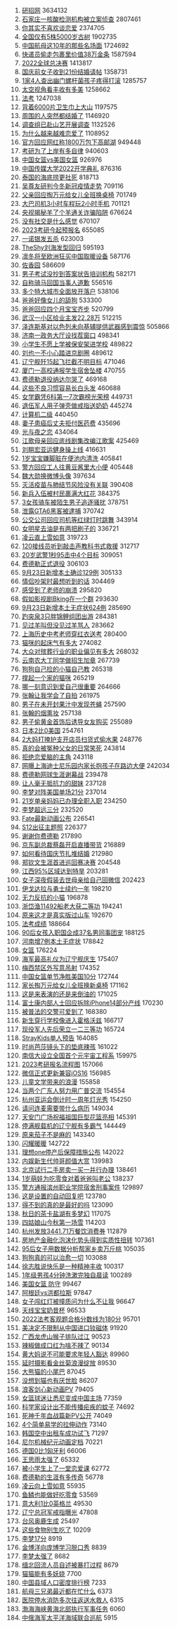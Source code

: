 1. [研招网](https://s.weibo.com//weibo?q=%23%E7%A0%94%E6%8B%9B%E7%BD%91%23&t=31&band_rank=1&Refer=top) 3634132
2. [石家庄一核酸检测机构被立案侦查](https://s.weibo.com//weibo?q=%23%E7%9F%B3%E5%AE%B6%E5%BA%84%E4%B8%80%E6%A0%B8%E9%85%B8%E6%A3%80%E6%B5%8B%E6%9C%BA%E6%9E%84%E8%A2%AB%E7%AB%8B%E6%A1%88%E4%BE%A6%E6%9F%A5%23&t=31&band_rank=1&Refer=top) 2807461
3. [你其实不喜欢谈恋爱](https://s.weibo.com//weibo?q=%23%E4%BD%A0%E5%85%B6%E5%AE%9E%E4%B8%8D%E5%96%9C%E6%AC%A2%E8%B0%88%E6%81%8B%E7%88%B1%23&t=31&band_rank=1&Refer=top) 2374705
4. [全国仅有5株5000岁古树](https://s.weibo.com//weibo?q=%23%E5%85%A8%E5%9B%BD%E4%BB%85%E6%9C%895%E6%A0%AA5000%E5%B2%81%E5%8F%A4%E6%A0%91%23&t=31&band_rank=1&Refer=top) 1902735
5. [中国航母这10年的那些名场面](https://s.weibo.com//weibo?q=%23%E4%B8%AD%E5%9B%BD%E8%88%AA%E6%AF%8D%E8%BF%9910%E5%B9%B4%E7%9A%84%E9%82%A3%E4%BA%9B%E5%90%8D%E5%9C%BA%E9%9D%A2%23&t=31&band_rank=3&Refer=top) 1724692
6. [快递员偷走包裹里价值38万金条](https://s.weibo.com//weibo?q=%23%E5%BF%AB%E9%80%92%E5%91%98%E5%81%B7%E8%B5%B0%E5%8C%85%E8%A3%B9%E9%87%8C%E4%BB%B7%E5%80%BC38%E4%B8%87%E9%87%91%E6%9D%A1%23&t=31&band_rank=4&Refer=top) 1587594
7. [2022全球总决赛](https://s.weibo.com//weibo?q=%232022%E5%85%A8%E7%90%83%E6%80%BB%E5%86%B3%E8%B5%9B%23&t=31&band_rank=1&Refer=top) 1413817
8. [国庆前女子收到21份结婚请帖](https://s.weibo.com//weibo?q=%23%E5%9B%BD%E5%BA%86%E5%89%8D%E5%A5%B3%E5%AD%90%E6%94%B6%E5%88%B021%E4%BB%BD%E7%BB%93%E5%A9%9A%E8%AF%B7%E5%B8%96%23&t=31&band_rank=4&Refer=top) 1358731
9. [1家4人查出幽门螺杆菌孩子疼得打滚](https://s.weibo.com//weibo?q=%231%E5%AE%B64%E4%BA%BA%E6%9F%A5%E5%87%BA%E5%B9%BD%E9%97%A8%E8%9E%BA%E6%9D%86%E8%8F%8C%E5%AD%A9%E5%AD%90%E7%96%BC%E5%BE%97%E6%89%93%E6%BB%9A%23&t=31&band_rank=1&Refer=top) 1285757
10. [太空视角看丰收有多美](https://s.weibo.com//weibo?q=%23%E5%A4%AA%E7%A9%BA%E8%A7%86%E8%A7%92%E7%9C%8B%E4%B8%B0%E6%94%B6%E6%9C%89%E5%A4%9A%E7%BE%8E%23&t=31&band_rank=3&Refer=top) 1258662
11. [法考](https://s.weibo.com//weibo?q=%E6%B3%95%E8%80%83&t=31&band_rank=2&Refer=top) 1247038
12. [背着6000片卫生巾上大山](https://s.weibo.com//weibo?q=%23%E8%83%8C%E7%9D%806000%E7%89%87%E5%8D%AB%E7%94%9F%E5%B7%BE%E4%B8%8A%E5%A4%A7%E5%B1%B1%23&t=31&band_rank=4&Refer=top) 1197575
13. [周围的人突然都结婚了](https://s.weibo.com//weibo?q=%23%E5%91%A8%E5%9B%B4%E7%9A%84%E4%BA%BA%E7%AA%81%E7%84%B6%E9%83%BD%E7%BB%93%E5%A9%9A%E4%BA%86%23&t=31&band_rank=5&Refer=top) 1146920
14. [调查组已赴山艺开展调查](https://s.weibo.com//weibo?q=%23%E8%B0%83%E6%9F%A5%E7%BB%84%E5%B7%B2%E8%B5%B4%E5%B1%B1%E8%89%BA%E5%BC%80%E5%B1%95%E8%B0%83%E6%9F%A5%23&t=31&band_rank=6&Refer=top) 1132526
15. [为什么越来越难恋爱了](https://s.weibo.com//weibo?q=%23%E4%B8%BA%E4%BB%80%E4%B9%88%E8%B6%8A%E6%9D%A5%E8%B6%8A%E9%9A%BE%E6%81%8B%E7%88%B1%E4%BA%86%23&t=31&band_rank=4&Refer=top) 1108952
16. [官方回应网红称1800万包下高邮湖](https://s.weibo.com//weibo?q=%23%E5%AE%98%E6%96%B9%E5%9B%9E%E5%BA%94%E7%BD%91%E7%BA%A2%E7%A7%B01800%E4%B8%87%E5%8C%85%E4%B8%8B%E9%AB%98%E9%82%AE%E6%B9%96%23&t=31&band_rank=2&Refer=top) 949448
17. [考研为了上岸有多自律](https://s.weibo.com//weibo?q=%23%E8%80%83%E7%A0%94%E4%B8%BA%E4%BA%86%E4%B8%8A%E5%B2%B8%E6%9C%89%E5%A4%9A%E8%87%AA%E5%BE%8B%23&t=31&band_rank=2&Refer=top) 940603
18. [中国女篮vs美国女篮](https://s.weibo.com//weibo?q=%23%E4%B8%AD%E5%9B%BD%E5%A5%B3%E7%AF%AEvs%E7%BE%8E%E5%9B%BD%E5%A5%B3%E7%AF%AE%23&t=31&band_rank=2&Refer=top) 926976
19. [中国传媒大学2022开学典礼](https://s.weibo.com//weibo?q=%23%E4%B8%AD%E5%9B%BD%E4%BC%A0%E5%AA%92%E5%A4%A7%E5%AD%A62022%E5%BC%80%E5%AD%A6%E5%85%B8%E7%A4%BC%23&t=31&band_rank=4&Refer=top) 876316
20. [泰国的海底捞更社死](https://s.weibo.com//weibo?q=%23%E6%B3%B0%E5%9B%BD%E7%9A%84%E6%B5%B7%E5%BA%95%E6%8D%9E%E6%9B%B4%E7%A4%BE%E6%AD%BB%23&t=31&band_rank=6&Refer=top) 818713
21. [吴尊友研判今冬新冠疫情走势](https://s.weibo.com//weibo?q=%23%E5%90%B4%E5%B0%8A%E5%8F%8B%E7%A0%94%E5%88%A4%E4%BB%8A%E5%86%AC%E6%96%B0%E5%86%A0%E7%96%AB%E6%83%85%E8%B5%B0%E5%8A%BF%23&t=31&band_rank=5&Refer=top) 709116
22. [父亲回应掏万元给女儿全班换桌椅](https://s.weibo.com//weibo?q=%23%E7%88%B6%E4%BA%B2%E5%9B%9E%E5%BA%94%E6%8E%8F%E4%B8%87%E5%85%83%E7%BB%99%E5%A5%B3%E5%84%BF%E5%85%A8%E7%8F%AD%E6%8D%A2%E6%A1%8C%E6%A4%85%23&t=31&band_rank=6&Refer=top) 701749
23. [大巴司机3小时车程玩2小时手机](https://s.weibo.com//weibo?q=%23%E5%A4%A7%E5%B7%B4%E5%8F%B8%E6%9C%BA3%E5%B0%8F%E6%97%B6%E8%BD%A6%E7%A8%8B%E7%8E%A92%E5%B0%8F%E6%97%B6%E6%89%8B%E6%9C%BA%23&t=31&band_rank=5&Refer=top) 701121
24. [央视揭秘羊了个羊通关诈骗陷阱](https://s.weibo.com//weibo?q=%23%E5%A4%AE%E8%A7%86%E6%8F%AD%E7%A7%98%E7%BE%8A%E4%BA%86%E4%B8%AA%E7%BE%8A%E9%80%9A%E5%85%B3%E8%AF%88%E9%AA%97%E9%99%B7%E9%98%B1%23&t=31&band_rank=6&Refer=top) 676624
25. [没有社交是什么感觉](https://s.weibo.com//weibo?q=%23%E6%B2%A1%E6%9C%89%E7%A4%BE%E4%BA%A4%E6%98%AF%E4%BB%80%E4%B9%88%E6%84%9F%E8%A7%89%23&t=31&band_rank=7&Refer=top) 670107
26. [2023考研今起预报名](https://s.weibo.com//weibo?q=%232023%E8%80%83%E7%A0%94%E4%BB%8A%E8%B5%B7%E9%A2%84%E6%8A%A5%E5%90%8D%23&t=31&band_rank=7&Refer=top) 655085
27. [一诺银发五杀](https://s.weibo.com//weibo?q=%23%E4%B8%80%E8%AF%BA%E9%93%B6%E5%8F%91%E4%BA%94%E6%9D%80%23&t=31&band_rank=6&Refer=top) 623003
28. [TheShy刘海发型回归](https://s.weibo.com//weibo?q=%23TheShy%E5%88%98%E6%B5%B7%E5%8F%91%E5%9E%8B%E5%9B%9E%E5%BD%92%23&t=31&band_rank=7&Refer=top) 595193
29. [凛冬将至欧洲狂买中国取暖设备](https://s.weibo.com//weibo?q=%23%E5%87%9B%E5%86%AC%E5%B0%86%E8%87%B3%E6%AC%A7%E6%B4%B2%E7%8B%82%E4%B9%B0%E4%B8%AD%E5%9B%BD%E5%8F%96%E6%9A%96%E8%AE%BE%E5%A4%87%23&t=31&band_rank=5&Refer=top) 587176
30. [佐香园](https://s.weibo.com//weibo?q=%23%E4%BD%90%E9%A6%99%E5%9B%AD%23&t=31&band_rank=6&Refer=top) 586609
31. [男子考试没抄到答案状告培训机构](https://s.weibo.com//weibo?q=%23%E7%94%B7%E5%AD%90%E8%80%83%E8%AF%95%E6%B2%A1%E6%8A%84%E5%88%B0%E7%AD%94%E6%A1%88%E7%8A%B6%E5%91%8A%E5%9F%B9%E8%AE%AD%E6%9C%BA%E6%9E%84%23&t=31&band_rank=7&Refer=top) 582171
32. [自称骑马回国当事人道歉](https://s.weibo.com//weibo?q=%23%E8%87%AA%E7%A7%B0%E9%AA%91%E9%A9%AC%E5%9B%9E%E5%9B%BD%E5%BD%93%E4%BA%8B%E4%BA%BA%E9%81%93%E6%AD%89%23&t=31&band_rank=5&Refer=top) 556516
33. [多个特大城市全面放开落户](https://s.weibo.com//weibo?q=%23%E5%A4%9A%E4%B8%AA%E7%89%B9%E5%A4%A7%E5%9F%8E%E5%B8%82%E5%85%A8%E9%9D%A2%E6%94%BE%E5%BC%80%E8%90%BD%E6%88%B7%23&t=31&band_rank=7&Refer=top) 538106
34. [爸爸好像女儿的舔狗](https://s.weibo.com//weibo?q=%23%E7%88%B8%E7%88%B8%E5%A5%BD%E5%83%8F%E5%A5%B3%E5%84%BF%E7%9A%84%E8%88%94%E7%8B%97%23&t=31&band_rank=7&Refer=top) 533300
35. [爸爸回应四个月宝宝齐步](https://s.weibo.com//weibo?q=%23%E7%88%B8%E7%88%B8%E5%9B%9E%E5%BA%94%E5%9B%9B%E4%B8%AA%E6%9C%88%E5%AE%9D%E5%AE%9D%E9%BD%90%E6%AD%A5%23&t=31&band_rank=9&Refer=top) 520799
36. [武汉一小区给业主发22.28万](https://s.weibo.com//weibo?q=%23%E6%AD%A6%E6%B1%89%E4%B8%80%E5%B0%8F%E5%8C%BA%E7%BB%99%E4%B8%9A%E4%B8%BB%E5%8F%9122.28%E4%B8%87%23&t=31&band_rank=6&Refer=top) 512215
37. [泽连斯基对以色列未向基辅提供武器感到震惊](https://s.weibo.com//weibo?q=%23%E6%B3%BD%E8%BF%9E%E6%96%AF%E5%9F%BA%E5%AF%B9%E4%BB%A5%E8%89%B2%E5%88%97%E6%9C%AA%E5%90%91%E5%9F%BA%E8%BE%85%E6%8F%90%E4%BE%9B%E6%AD%A6%E5%99%A8%E6%84%9F%E5%88%B0%E9%9C%87%E6%83%8A%23&t=31&band_rank=8&Refer=top) 505866
38. [济南一政务大厅设找茬窗口](https://s.weibo.com//weibo?q=%23%E6%B5%8E%E5%8D%97%E4%B8%80%E6%94%BF%E5%8A%A1%E5%A4%A7%E5%8E%85%E8%AE%BE%E6%89%BE%E8%8C%AC%E7%AA%97%E5%8F%A3%23&t=31&band_rank=7&Refer=top) 498341
39. [小学生不愿上学被保安架进学校](https://s.weibo.com//weibo?q=%23%E5%B0%8F%E5%AD%A6%E7%94%9F%E4%B8%8D%E6%84%BF%E4%B8%8A%E5%AD%A6%E8%A2%AB%E4%BF%9D%E5%AE%89%E6%9E%B6%E8%BF%9B%E5%AD%A6%E6%A0%A1%23&t=31&band_rank=7&Refer=top) 489822
40. [刘也一不小心踏进京剧圈](https://s.weibo.com//weibo?q=%23%E5%88%98%E4%B9%9F%E4%B8%80%E4%B8%8D%E5%B0%8F%E5%BF%83%E8%B8%8F%E8%BF%9B%E4%BA%AC%E5%89%A7%E5%9C%88%23&t=31&band_rank=6&Refer=top) 489612
41. [辽宁舰歼15起飞拦截不明目标](https://s.weibo.com//weibo?q=%23%E8%BE%BD%E5%AE%81%E8%88%B0%E6%AD%BC15%E8%B5%B7%E9%A3%9E%E6%8B%A6%E6%88%AA%E4%B8%8D%E6%98%8E%E7%9B%AE%E6%A0%87%23&t=31&band_rank=7&Refer=top) 471046
42. [厦门一高校通报学生宿舍坠楼](https://s.weibo.com//weibo?q=%23%E5%8E%A6%E9%97%A8%E4%B8%80%E9%AB%98%E6%A0%A1%E9%80%9A%E6%8A%A5%E5%AD%A6%E7%94%9F%E5%AE%BF%E8%88%8D%E5%9D%A0%E6%A5%BC%23&t=31&band_rank=11&Refer=top) 470755
43. [费德勒退役纳达尔哭了](https://s.weibo.com//weibo?q=%23%E8%B4%B9%E5%BE%B7%E5%8B%92%E9%80%80%E5%BD%B9%E7%BA%B3%E8%BE%BE%E5%B0%94%E5%93%AD%E4%BA%86%23&t=31&band_rank=8&Refer=top) 469168
44. [这些不良习惯容易长白头发](https://s.weibo.com//weibo?q=%23%E8%BF%99%E4%BA%9B%E4%B8%8D%E8%89%AF%E4%B9%A0%E6%83%AF%E5%AE%B9%E6%98%93%E9%95%BF%E7%99%BD%E5%A4%B4%E5%8F%91%23&t=31&band_rank=10&Refer=top) 460688
45. [女学霸凭6科第一7次霸榜光荣榜](https://s.weibo.com//weibo?q=%23%E5%A5%B3%E5%AD%A6%E9%9C%B8%E5%87%AD6%E7%A7%91%E7%AC%AC%E4%B8%807%E6%AC%A1%E9%9C%B8%E6%A6%9C%E5%85%89%E8%8D%A3%E6%A6%9C%23&t=31&band_rank=7&Refer=top) 449731
46. [退伍军人用子弹壳做戒指送奶奶](https://s.weibo.com//weibo?q=%23%E9%80%80%E4%BC%8D%E5%86%9B%E4%BA%BA%E7%94%A8%E5%AD%90%E5%BC%B9%E5%A3%B3%E5%81%9A%E6%88%92%E6%8C%87%E9%80%81%E5%A5%B6%E5%A5%B6%23&t=31&band_rank=9&Refer=top) 445274
47. [计算机二级](https://s.weibo.com//weibo?q=%E8%AE%A1%E7%AE%97%E6%9C%BA%E4%BA%8C%E7%BA%A7&t=31&band_rank=10&Refer=top) 440450
48. [妻子患癌后丈夫拒付医药费](https://s.weibo.com//weibo?q=%23%E5%A6%BB%E5%AD%90%E6%82%A3%E7%99%8C%E5%90%8E%E4%B8%88%E5%A4%AB%E6%8B%92%E4%BB%98%E5%8C%BB%E8%8D%AF%E8%B4%B9%23&t=31&band_rank=11&Refer=top) 435696
49. [光与夜之恋](https://s.weibo.com//weibo?q=%E5%85%89%E4%B8%8E%E5%A4%9C%E4%B9%8B%E6%81%8B&t=31&band_rank=9&Refer=top) 434064
50. [江歌母亲回应底线剧集改编江歌案](https://s.weibo.com//weibo?q=%23%E6%B1%9F%E6%AD%8C%E6%AF%8D%E4%BA%B2%E5%9B%9E%E5%BA%94%E5%BA%95%E7%BA%BF%E5%89%A7%E9%9B%86%E6%94%B9%E7%BC%96%E6%B1%9F%E6%AD%8C%E6%A1%88%23&t=31&band_rank=12&Refer=top) 425469
51. [刘畊宏亚运健身操上线](https://s.weibo.com//weibo?q=%23%E5%88%98%E7%95%8A%E5%AE%8F%E4%BA%9A%E8%BF%90%E5%81%A5%E8%BA%AB%E6%93%8D%E4%B8%8A%E7%BA%BF%23&t=31&band_rank=8&Refer=top) 416631
52. [1岁宝宝嫌脚脏在便池内清洗](https://s.weibo.com//weibo?q=%231%E5%B2%81%E5%AE%9D%E5%AE%9D%E5%AB%8C%E8%84%9A%E8%84%8F%E5%9C%A8%E4%BE%BF%E6%B1%A0%E5%86%85%E6%B8%85%E6%B4%97%23&t=31&band_rank=12&Refer=top) 405841
53. [警方回应工人往黄豆酱里大小便](https://s.weibo.com//weibo?q=%23%E8%AD%A6%E6%96%B9%E5%9B%9E%E5%BA%94%E5%B7%A5%E4%BA%BA%E5%BE%80%E9%BB%84%E8%B1%86%E9%85%B1%E9%87%8C%E5%A4%A7%E5%B0%8F%E4%BE%BF%23&t=31&band_rank=12&Refer=top) 405448
54. [魏大勋换微博头像](https://s.weibo.com//weibo?q=%23%E9%AD%8F%E5%A4%A7%E5%8B%8B%E6%8D%A2%E5%BE%AE%E5%8D%9A%E5%A4%B4%E5%83%8F%23&t=31&band_rank=14&Refer=top) 397634
55. [灭活疫苗与肺结节风险没有关联](https://s.weibo.com//weibo?q=%23%E7%81%AD%E6%B4%BB%E7%96%AB%E8%8B%97%E4%B8%8E%E8%82%BA%E7%BB%93%E8%8A%82%E9%A3%8E%E9%99%A9%E6%B2%A1%E6%9C%89%E5%85%B3%E8%81%94%23&t=31&band_rank=11&Refer=top) 390408
56. [新兵入伍被村民裹满大红花](https://s.weibo.com//weibo?q=%23%E6%96%B0%E5%85%B5%E5%85%A5%E4%BC%8D%E8%A2%AB%E6%9D%91%E6%B0%91%E8%A3%B9%E6%BB%A1%E5%A4%A7%E7%BA%A2%E8%8A%B1%23&t=31&band_rank=9&Refer=top) 384375
57. [3女孩骑车被陌生男子追逐骚扰](https://s.weibo.com//weibo?q=%233%E5%A5%B3%E5%AD%A9%E9%AA%91%E8%BD%A6%E8%A2%AB%E9%99%8C%E7%94%9F%E7%94%B7%E5%AD%90%E8%BF%BD%E9%80%90%E9%AA%9A%E6%89%B0%23&t=31&band_rank=14&Refer=top) 378751
58. [泄露GTA6黑客被逮捕](https://s.weibo.com//weibo?q=%23%E6%B3%84%E9%9C%B2GTA6%E9%BB%91%E5%AE%A2%E8%A2%AB%E9%80%AE%E6%8D%95%23&t=31&band_rank=9&Refer=top) 370742
59. [公交公司回应司机等红绿灯时跳舞](https://s.weibo.com//weibo?q=%23%E5%85%AC%E4%BA%A4%E5%85%AC%E5%8F%B8%E5%9B%9E%E5%BA%94%E5%8F%B8%E6%9C%BA%E7%AD%89%E7%BA%A2%E7%BB%BF%E7%81%AF%E6%97%B6%E8%B7%B3%E8%88%9E%23&t=31&band_rank=10&Refer=top) 343914
60. [女明星去油是有两把刷子的](https://s.weibo.com//weibo?q=%23%E5%A5%B3%E6%98%8E%E6%98%9F%E5%8E%BB%E6%B2%B9%E6%98%AF%E6%9C%89%E4%B8%A4%E6%8A%8A%E5%88%B7%E5%AD%90%E7%9A%84%23&t=31&band_rank=12&Refer=top) 336721
61. [凌云直上雪如意](https://s.weibo.com//weibo?q=%23%E5%87%8C%E4%BA%91%E7%9B%B4%E4%B8%8A%E9%9B%AA%E5%A6%82%E6%84%8F%23&t=31&band_rank=15&Refer=top) 319723
62. [120接线员听到敲击声教科书式救援](https://s.weibo.com//weibo?q=%23120%E6%8E%A5%E7%BA%BF%E5%91%98%E5%90%AC%E5%88%B0%E6%95%B2%E5%87%BB%E5%A3%B0%E6%95%99%E7%A7%91%E4%B9%A6%E5%BC%8F%E6%95%91%E6%8F%B4%23&t=31&band_rank=17&Refer=top) 312717
63. [20岁武警1秒95击中4个目标](https://s.weibo.com//weibo?q=%2320%E5%B2%81%E6%AD%A6%E8%AD%A61%E7%A7%9295%E5%87%BB%E4%B8%AD4%E4%B8%AA%E7%9B%AE%E6%A0%87%23&t=31&band_rank=9&Refer=top) 309051
64. [费德勒正式退役](https://s.weibo.com//weibo?q=%23%E8%B4%B9%E5%BE%B7%E5%8B%92%E6%AD%A3%E5%BC%8F%E9%80%80%E5%BD%B9%23&t=31&band_rank=14&Refer=top) 306103
65. [9月23日新增本土确诊129例](https://s.weibo.com//weibo?q=%239%E6%9C%8823%E6%97%A5%E6%96%B0%E5%A2%9E%E6%9C%AC%E5%9C%9F%E7%A1%AE%E8%AF%8A129%E4%BE%8B%23&t=31&band_rank=16&Refer=top) 305133
66. [情侣吵架时最想听到的话](https://s.weibo.com//weibo?q=%23%E6%83%85%E4%BE%A3%E5%90%B5%E6%9E%B6%E6%97%B6%E6%9C%80%E6%83%B3%E5%90%AC%E5%88%B0%E7%9A%84%E8%AF%9D%23&t=31&band_rank=15&Refer=top) 304469
67. [感受到了老师的崩溃](https://s.weibo.com//weibo?q=%23%E6%84%9F%E5%8F%97%E5%88%B0%E4%BA%86%E8%80%81%E5%B8%88%E7%9A%84%E5%B4%A9%E6%BA%83%23&t=31&band_rank=11&Refer=top) 295820
68. [假如影视剧Bking在一个群](https://s.weibo.com//weibo?q=%23%E5%81%87%E5%A6%82%E5%BD%B1%E8%A7%86%E5%89%A7Bking%E5%9C%A8%E4%B8%80%E4%B8%AA%E7%BE%A4%23&t=31&band_rank=14&Refer=top) 293630
69. [9月23日新增本土无症状624例](https://s.weibo.com//weibo?q=%239%E6%9C%8823%E6%97%A5%E6%96%B0%E5%A2%9E%E6%9C%AC%E5%9C%9F%E6%97%A0%E7%97%87%E7%8A%B6624%E4%BE%8B%23&t=31&band_rank=19&Refer=top) 285690
70. [趵突泉3只胖锦鲤组团出游](https://s.weibo.com//weibo?q=%23%E8%B6%B5%E7%AA%81%E6%B3%893%E5%8F%AA%E8%83%96%E9%94%A6%E9%B2%A4%E7%BB%84%E5%9B%A2%E5%87%BA%E6%B8%B8%23&t=31&band_rank=17&Refer=top) 284381
71. [见过羊叫但没见过羊骂人](https://s.weibo.com//weibo?q=%23%E8%A7%81%E8%BF%87%E7%BE%8A%E5%8F%AB%E4%BD%86%E6%B2%A1%E8%A7%81%E8%BF%87%E7%BE%8A%E9%AA%82%E4%BA%BA%23&t=31&band_rank=13&Refer=top) 283662
72. [上海历史中考老师穿红衣送考](https://s.weibo.com//weibo?q=%23%E4%B8%8A%E6%B5%B7%E5%8E%86%E5%8F%B2%E4%B8%AD%E8%80%83%E8%80%81%E5%B8%88%E7%A9%BF%E7%BA%A2%E8%A1%A3%E9%80%81%E8%80%83%23&t=31&band_rank=13&Refer=top) 280400
73. [猫咪的起床气有多大](https://s.weibo.com//weibo?q=%23%E7%8C%AB%E5%92%AA%E7%9A%84%E8%B5%B7%E5%BA%8A%E6%B0%94%E6%9C%89%E5%A4%9A%E5%A4%A7%23&t=31&band_rank=19&Refer=top) 274082
74. [大众对殡葬行业的职业偏见有多大](https://s.weibo.com//weibo?q=%23%E5%A4%A7%E4%BC%97%E5%AF%B9%E6%AE%A1%E8%91%AC%E8%A1%8C%E4%B8%9A%E7%9A%84%E8%81%8C%E4%B8%9A%E5%81%8F%E8%A7%81%E6%9C%89%E5%A4%9A%E5%A4%A7%23&t=31&band_rank=19&Refer=top) 268032
75. [云南农大丁同学做招生加章](https://s.weibo.com//weibo?q=%23%E4%BA%91%E5%8D%97%E5%86%9C%E5%A4%A7%E4%B8%81%E5%90%8C%E5%AD%A6%E5%81%9A%E6%8B%9B%E7%94%9F%E5%8A%A0%E7%AB%A0%23&t=31&band_rank=15&Refer=top) 267739
76. [狗狗自己捡的小猫自己教](https://s.weibo.com//weibo?q=%23%E7%8B%97%E7%8B%97%E8%87%AA%E5%B7%B1%E6%8D%A1%E7%9A%84%E5%B0%8F%E7%8C%AB%E8%87%AA%E5%B7%B1%E6%95%99%23&t=31&band_rank=15&Refer=top) 265318
77. [撑起一个家的猫咪](https://s.weibo.com//weibo?q=%23%E6%92%91%E8%B5%B7%E4%B8%80%E4%B8%AA%E5%AE%B6%E7%9A%84%E7%8C%AB%E5%92%AA%23&t=31&band_rank=19&Refer=top) 265219
78. [哪一刻意识到爱自己很重要](https://s.weibo.com//weibo?q=%23%E5%93%AA%E4%B8%80%E5%88%BB%E6%84%8F%E8%AF%86%E5%88%B0%E7%88%B1%E8%87%AA%E5%B7%B1%E5%BE%88%E9%87%8D%E8%A6%81%23&t=31&band_rank=16&Refer=top) 264666
79. [张翰让我学会了自拍](https://s.weibo.com//weibo?q=%23%E5%BC%A0%E7%BF%B0%E8%AE%A9%E6%88%91%E5%AD%A6%E4%BC%9A%E4%BA%86%E8%87%AA%E6%8B%8D%23&t=31&band_rank=21&Refer=top) 261975
80. [男子在未开封果汁中发现苍蝇](https://s.weibo.com//weibo?q=%23%E7%94%B7%E5%AD%90%E5%9C%A8%E6%9C%AA%E5%BC%80%E5%B0%81%E6%9E%9C%E6%B1%81%E4%B8%AD%E5%8F%91%E7%8E%B0%E8%8B%8D%E8%9D%87%23&t=31&band_rank=19&Refer=top) 257590
81. [张翰的烟熏妆](https://s.weibo.com//weibo?q=%23%E5%BC%A0%E7%BF%B0%E7%9A%84%E7%83%9F%E7%86%8F%E5%A6%86%23&t=31&band_rank=21&Refer=top) 257138
82. [男子偷黄金首饰后诱导女友购买](https://s.weibo.com//weibo?q=%23%E7%94%B7%E5%AD%90%E5%81%B7%E9%BB%84%E9%87%91%E9%A6%96%E9%A5%B0%E5%90%8E%E8%AF%B1%E5%AF%BC%E5%A5%B3%E5%8F%8B%E8%B4%AD%E4%B9%B0%23&t=31&band_rank=17&Refer=top) 255089
83. [日本2比0美国](https://s.weibo.com//weibo?q=%23%E6%97%A5%E6%9C%AC2%E6%AF%940%E7%BE%8E%E5%9B%BD%23&t=31&band_rank=18&Refer=top) 254761
84. [2大妈打掩护支开店员扫货式偷水果](https://s.weibo.com//weibo?q=%232%E5%A4%A7%E5%A6%88%E6%89%93%E6%8E%A9%E6%8A%A4%E6%94%AF%E5%BC%80%E5%BA%97%E5%91%98%E6%89%AB%E8%B4%A7%E5%BC%8F%E5%81%B7%E6%B0%B4%E6%9E%9C%23&t=31&band_rank=19&Refer=top) 248776
85. [真的会被冤种父女的日常笑死](https://s.weibo.com//weibo?q=%23%E7%9C%9F%E7%9A%84%E4%BC%9A%E8%A2%AB%E5%86%A4%E7%A7%8D%E7%88%B6%E5%A5%B3%E7%9A%84%E6%97%A5%E5%B8%B8%E7%AC%91%E6%AD%BB%23&t=31&band_rank=17&Refer=top) 243814
86. [拒绝恋爱脑的主角](https://s.weibo.com//weibo?q=%23%E6%8B%92%E7%BB%9D%E6%81%8B%E7%88%B1%E8%84%91%E7%9A%84%E4%B8%BB%E8%A7%92%23&t=31&band_rank=18&Refer=top) 243118
87. [网曝上海迪士尼乐园内家长抱孩子在路边大便](https://s.weibo.com//weibo?q=%23%E7%BD%91%E6%9B%9D%E4%B8%8A%E6%B5%B7%E8%BF%AA%E5%A3%AB%E5%B0%BC%E4%B9%90%E5%9B%AD%E5%86%85%E5%AE%B6%E9%95%BF%E6%8A%B1%E5%AD%A9%E5%AD%90%E5%9C%A8%E8%B7%AF%E8%BE%B9%E5%A4%A7%E4%BE%BF%23&t=31&band_rank=22&Refer=top) 242034
88. [费德勒网球生涯谢幕战](https://s.weibo.com//weibo?q=%23%E8%B4%B9%E5%BE%B7%E5%8B%92%E7%BD%91%E7%90%83%E7%94%9F%E6%B6%AF%E8%B0%A2%E5%B9%95%E6%88%98%23&t=31&band_rank=16&Refer=top) 239478
89. [让人毫无抵抗力的甜妹](https://s.weibo.com//weibo?q=%23%E8%AE%A9%E4%BA%BA%E6%AF%AB%E6%97%A0%E6%8A%B5%E6%8A%97%E5%8A%9B%E7%9A%84%E7%94%9C%E5%A6%B9%23&t=31&band_rank=16&Refer=top) 237128
90. [李梦对阵美国单场21分](https://s.weibo.com//weibo?q=%23%E6%9D%8E%E6%A2%A6%E5%AF%B9%E9%98%B5%E7%BE%8E%E5%9B%BD%E5%8D%95%E5%9C%BA21%E5%88%86%23&t=31&band_rank=18&Refer=top) 237014
91. [21岁单亲妈妈已办理全职入职](https://s.weibo.com//weibo?q=%2321%E5%B2%81%E5%8D%95%E4%BA%B2%E5%A6%88%E5%A6%88%E5%B7%B2%E5%8A%9E%E7%90%86%E5%85%A8%E8%81%8C%E5%85%A5%E8%81%8C%23&t=31&band_rank=23&Refer=top) 234250
92. [李梦超远三分](https://s.weibo.com//weibo?q=%23%E6%9D%8E%E6%A2%A6%E8%B6%85%E8%BF%9C%E4%B8%89%E5%88%86%23&t=31&band_rank=19&Refer=top) 232520
93. [Fate最新动画公布](https://s.weibo.com//weibo?q=%23Fate%E6%9C%80%E6%96%B0%E5%8A%A8%E7%94%BB%E5%85%AC%E5%B8%83%23&t=31&band_rank=20&Refer=top) 226541
94. [S12出征主题照](https://s.weibo.com//weibo?q=%23S12%E5%87%BA%E5%BE%81%E4%B8%BB%E9%A2%98%E7%85%A7%23&t=31&band_rank=18&Refer=top) 226377
95. [谢谢你费德勒](https://s.weibo.com//weibo?q=%23%E8%B0%A2%E8%B0%A2%E4%BD%A0%E8%B4%B9%E5%BE%B7%E5%8B%92%23&t=31&band_rank=18&Refer=top) 217890
96. [京东副总裁蔡磊开启直播带货](https://s.weibo.com//weibo?q=%23%E4%BA%AC%E4%B8%9C%E5%89%AF%E6%80%BB%E8%A3%81%E8%94%A1%E7%A3%8A%E5%BC%80%E5%90%AF%E7%9B%B4%E6%92%AD%E5%B8%A6%E8%B4%A7%23&t=31&band_rank=13&Refer=top) 216889
97. [如何看待国庆节扎堆结婚](https://s.weibo.com//weibo?q=%23%E5%A6%82%E4%BD%95%E7%9C%8B%E5%BE%85%E5%9B%BD%E5%BA%86%E8%8A%82%E6%89%8E%E5%A0%86%E7%BB%93%E5%A9%9A%23&t=31&band_rank=19&Refer=top) 212980
98. [郑钦文生涯首进巡回赛决赛](https://s.weibo.com//weibo?q=%23%E9%83%91%E9%92%A6%E6%96%87%E7%94%9F%E6%B6%AF%E9%A6%96%E8%BF%9B%E5%B7%A1%E5%9B%9E%E8%B5%9B%E5%86%B3%E8%B5%9B%23&t=31&band_rank=18&Refer=top) 204548
99. [江西95%区域达到特旱](https://s.weibo.com//weibo?q=%23%E6%B1%9F%E8%A5%BF95%25%E5%8C%BA%E5%9F%9F%E8%BE%BE%E5%88%B0%E7%89%B9%E6%97%B1%23&t=31&band_rank=9&Refer=top) 203281
100. [女子深夜假装去世母亲给自己回微信](https://s.weibo.com//weibo?q=%23%E5%A5%B3%E5%AD%90%E6%B7%B1%E5%A4%9C%E5%81%87%E8%A3%85%E5%8E%BB%E4%B8%96%E6%AF%8D%E4%BA%B2%E7%BB%99%E8%87%AA%E5%B7%B1%E5%9B%9E%E5%BE%AE%E4%BF%A1%23&t=31&band_rank=26&Refer=top) 202423
101. [伊戈达拉与勇士续约一年](https://s.weibo.com//weibo?q=%23%E4%BC%8A%E6%88%88%E8%BE%BE%E6%8B%89%E4%B8%8E%E5%8B%87%E5%A3%AB%E7%BB%AD%E7%BA%A6%E4%B8%80%E5%B9%B4%23&t=31&band_rank=19&Refer=top) 198210
102. [无力反抗的小猫](https://s.weibo.com//weibo?q=%23%E6%97%A0%E5%8A%9B%E5%8F%8D%E6%8A%97%E7%9A%84%E5%B0%8F%E7%8C%AB%23&t=31&band_rank=26&Refer=top) 196878
103. [浙岱渔11492船老大获二等功](https://s.weibo.com//weibo?q=%23%E6%B5%99%E5%B2%B1%E6%B8%9411492%E8%88%B9%E8%80%81%E5%A4%A7%E8%8E%B7%E4%BA%8C%E7%AD%89%E5%8A%9F%23&t=31&band_rank=23&Refer=top) 194241
104. [原来这才是真实版过山车](https://s.weibo.com//weibo?q=%23%E5%8E%9F%E6%9D%A5%E8%BF%99%E6%89%8D%E6%98%AF%E7%9C%9F%E5%AE%9E%E7%89%88%E8%BF%87%E5%B1%B1%E8%BD%A6%23&t=31&band_rank=27&Refer=top) 192670
105. [法考成绩](https://s.weibo.com//weibo?q=%E6%B3%95%E8%80%83%E6%88%90%E7%BB%A9&t=31&band_rank=27&Refer=top) 188664
106. [90后女孩入职国企成37名男同事团宠](https://s.weibo.com//weibo?q=%2390%E5%90%8E%E5%A5%B3%E5%AD%A9%E5%85%A5%E8%81%8C%E5%9B%BD%E4%BC%81%E6%88%9037%E5%90%8D%E7%94%B7%E5%90%8C%E4%BA%8B%E5%9B%A2%E5%AE%A0%23&t=31&band_rank=27&Refer=top) 188125
107. [河南增7例本土无症状](https://s.weibo.com//weibo?q=%23%E6%B2%B3%E5%8D%97%E5%A2%9E7%E4%BE%8B%E6%9C%AC%E5%9C%9F%E6%97%A0%E7%97%87%E7%8A%B6%23&t=31&band_rank=23&Refer=top) 178842
108. [女篮](https://s.weibo.com//weibo?q=%E5%A5%B3%E7%AF%AE&t=31&band_rank=25&Refer=top) 176224
109. [海军最高礼仪为辽宁舰庆生](https://s.weibo.com//weibo?q=%23%E6%B5%B7%E5%86%9B%E6%9C%80%E9%AB%98%E7%A4%BC%E4%BB%AA%E4%B8%BA%E8%BE%BD%E5%AE%81%E8%88%B0%E5%BA%86%E7%94%9F%23&t=31&band_rank=24&Refer=top) 175407
110. [梅西禁区外写意吊射](https://s.weibo.com//weibo?q=%23%E6%A2%85%E8%A5%BF%E7%A6%81%E5%8C%BA%E5%A4%96%E5%86%99%E6%84%8F%E5%90%8A%E5%B0%84%23&t=31&band_rank=27&Refer=top) 174352
111. [中国女篮单节净胜美国10分](https://s.weibo.com//weibo?q=%23%E4%B8%AD%E5%9B%BD%E5%A5%B3%E7%AF%AE%E5%8D%95%E8%8A%82%E5%87%80%E8%83%9C%E7%BE%8E%E5%9B%BD10%E5%88%86%23&t=31&band_rank=24&Refer=top) 172744
112. [家长掏万元给女儿全班换新桌椅](https://s.weibo.com//weibo?q=%23%E5%AE%B6%E9%95%BF%E6%8E%8F%E4%B8%87%E5%85%83%E7%BB%99%E5%A5%B3%E5%84%BF%E5%85%A8%E7%8F%AD%E6%8D%A2%E6%96%B0%E6%A1%8C%E6%A4%85%23&t=31&band_rank=27&Refer=top) 171162
113. [这是来表演的还是来倒油的](https://s.weibo.com//weibo?q=%23%E8%BF%99%E6%98%AF%E6%9D%A5%E8%A1%A8%E6%BC%94%E7%9A%84%E8%BF%98%E6%98%AF%E6%9D%A5%E5%80%92%E6%B2%B9%E7%9A%84%23&t=31&band_rank=24&Refer=top) 171025
114. [富士康内部人士回应拆除iPhone14部分产线](https://s.weibo.com//weibo?q=%23%E5%AF%8C%E5%A3%AB%E5%BA%B7%E5%86%85%E9%83%A8%E4%BA%BA%E5%A3%AB%E5%9B%9E%E5%BA%94%E6%8B%86%E9%99%A4iPhone14%E9%83%A8%E5%88%86%E4%BA%A7%E7%BA%BF%23&t=31&band_rank=24&Refer=top) 170230
115. [被普法的交警可爱到了](https://s.weibo.com//weibo?q=%23%E8%A2%AB%E6%99%AE%E6%B3%95%E7%9A%84%E4%BA%A4%E8%AD%A6%E5%8F%AF%E7%88%B1%E5%88%B0%E4%BA%86%23&t=31&band_rank=23&Refer=top) 168380
116. [新生穿行学校像进入霍格沃兹](https://s.weibo.com//weibo?q=%23%E6%96%B0%E7%94%9F%E7%A9%BF%E8%A1%8C%E5%AD%A6%E6%A0%A1%E5%83%8F%E8%BF%9B%E5%85%A5%E9%9C%8D%E6%A0%BC%E6%B2%83%E5%85%B9%23&t=31&band_rank=24&Refer=top) 166717
117. [现役军人先后荣立一二三等功](https://s.weibo.com//weibo?q=%23%E7%8E%B0%E5%BD%B9%E5%86%9B%E4%BA%BA%E5%85%88%E5%90%8E%E8%8D%A3%E7%AB%8B%E4%B8%80%E4%BA%8C%E4%B8%89%E7%AD%89%E5%8A%9F%23&t=31&band_rank=25&Refer=top) 165724
118. [StrayKids单人预告](https://s.weibo.com//weibo?q=%23StrayKids%E5%8D%95%E4%BA%BA%E9%A2%84%E5%91%8A%23&t=31&band_rank=30&Refer=top) 164085
119. [时尚芭莎镜头下的垫底辣孩](https://s.weibo.com//weibo?q=%23%E6%97%B6%E5%B0%9A%E8%8A%AD%E8%8E%8E%E9%95%9C%E5%A4%B4%E4%B8%8B%E7%9A%84%E5%9E%AB%E5%BA%95%E8%BE%A3%E5%AD%A9%23&t=31&band_rank=18&Refer=top) 161022
120. [南信大设立全国首个元宇宙工程系](https://s.weibo.com//weibo?q=%23%E5%8D%97%E4%BF%A1%E5%A4%A7%E8%AE%BE%E7%AB%8B%E5%85%A8%E5%9B%BD%E9%A6%96%E4%B8%AA%E5%85%83%E5%AE%87%E5%AE%99%E5%B7%A5%E7%A8%8B%E7%B3%BB%23&t=31&band_rank=27&Refer=top) 159975
121. [2023考研报名流程图](https://s.weibo.com//weibo?q=%232023%E8%80%83%E7%A0%94%E6%8A%A5%E5%90%8D%E6%B5%81%E7%A8%8B%E5%9B%BE%23&t=31&band_rank=30&Refer=top) 157066
122. [微信正式更新兼容iOS16](https://s.weibo.com//weibo?q=%23%E5%BE%AE%E4%BF%A1%E6%AD%A3%E5%BC%8F%E6%9B%B4%E6%96%B0%E5%85%BC%E5%AE%B9iOS16%23&t=31&band_rank=28&Refer=top) 156985
123. [儿童文学带来的浪漫](https://s.weibo.com//weibo?q=%23%E5%84%BF%E7%AB%A5%E6%96%87%E5%AD%A6%E5%B8%A6%E6%9D%A5%E7%9A%84%E6%B5%AA%E6%BC%AB%23&t=31&band_rank=26&Refer=top) 155858
124. [当两个广东人努力用广普交流](https://s.weibo.com//weibo?q=%23%E5%BD%93%E4%B8%A4%E4%B8%AA%E5%B9%BF%E4%B8%9C%E4%BA%BA%E5%8A%AA%E5%8A%9B%E7%94%A8%E5%B9%BF%E6%99%AE%E4%BA%A4%E6%B5%81%23&t=31&band_rank=15&Refer=top) 154554
125. [杭州亚运会倒计时一周年灯光秀](https://s.weibo.com//weibo?q=%23%E6%9D%AD%E5%B7%9E%E4%BA%9A%E8%BF%90%E4%BC%9A%E5%80%92%E8%AE%A1%E6%97%B6%E4%B8%80%E5%91%A8%E5%B9%B4%E7%81%AF%E5%85%89%E7%A7%80%23&t=31&band_rank=29&Refer=top) 154250
126. [请问连麦需要带什么病历](https://s.weibo.com//weibo?q=%23%E8%AF%B7%E9%97%AE%E8%BF%9E%E9%BA%A6%E9%9C%80%E8%A6%81%E5%B8%A6%E4%BB%80%E4%B9%88%E7%97%85%E5%8E%86%23&t=31&band_rank=30&Refer=top) 149034
127. [天安门广场祝福祖国巨型花篮亮相](https://s.weibo.com//weibo?q=%23%E5%A4%A9%E5%AE%89%E9%97%A8%E5%B9%BF%E5%9C%BA%E7%A5%9D%E7%A6%8F%E7%A5%96%E5%9B%BD%E5%B7%A8%E5%9E%8B%E8%8A%B1%E7%AF%AE%E4%BA%AE%E7%9B%B8%23&t=31&band_rank=27&Refer=top) 145391
128. [停满舰载机的辽宁舰有多霸气](https://s.weibo.com//weibo?q=%23%E5%81%9C%E6%BB%A1%E8%88%B0%E8%BD%BD%E6%9C%BA%E7%9A%84%E8%BE%BD%E5%AE%81%E8%88%B0%E6%9C%89%E5%A4%9A%E9%9C%B8%E6%B0%94%23&t=31&band_rank=33&Refer=top) 144449
129. [原来茄子不是麻的](https://s.weibo.com//weibo?q=%23%E5%8E%9F%E6%9D%A5%E8%8C%84%E5%AD%90%E4%B8%8D%E6%98%AF%E9%BA%BB%E7%9A%84%23&t=31&band_rank=30&Refer=top) 143340
130. [闪耀暖暖](https://s.weibo.com//weibo?q=%E9%97%AA%E8%80%80%E6%9A%96%E6%9A%96&t=31&band_rank=28&Refer=top) 142722
131. [理想one停产后保障措施公布](https://s.weibo.com//weibo?q=%23%E7%90%86%E6%83%B3one%E5%81%9C%E4%BA%A7%E5%90%8E%E4%BF%9D%E9%9A%9C%E6%8E%AA%E6%96%BD%E5%85%AC%E5%B8%83%23&t=31&band_rank=31&Refer=top) 142022
132. [内娱新生代帅哥颜值大赏](https://s.weibo.com//weibo?q=%23%E5%86%85%E5%A8%B1%E6%96%B0%E7%94%9F%E4%BB%A3%E5%B8%85%E5%93%A5%E9%A2%9C%E5%80%BC%E5%A4%A7%E8%B5%8F%23&t=31&band_rank=32&Refer=top) 139983
133. [北京试行二手房卖一买一并行办理](https://s.weibo.com//weibo?q=%23%E5%8C%97%E4%BA%AC%E8%AF%95%E8%A1%8C%E4%BA%8C%E6%89%8B%E6%88%BF%E5%8D%96%E4%B8%80%E4%B9%B0%E4%B8%80%E5%B9%B6%E8%A1%8C%E5%8A%9E%E7%90%86%23&t=31&band_rank=31&Refer=top) 138461
134. [1岁萌娃为吃零食对着爸爸叫老公](https://s.weibo.com//weibo?q=%231%E5%B2%81%E8%90%8C%E5%A8%83%E4%B8%BA%E5%90%83%E9%9B%B6%E9%A3%9F%E5%AF%B9%E7%9D%80%E7%88%B8%E7%88%B8%E5%8F%AB%E8%80%81%E5%85%AC%23&t=31&band_rank=33&Refer=top) 138237
135. [警方通报滨州职业学院宿舍刑事案件](https://s.weibo.com//weibo?q=%23%E8%AD%A6%E6%96%B9%E9%80%9A%E6%8A%A5%E6%BB%A8%E5%B7%9E%E8%81%8C%E4%B8%9A%E5%AD%A6%E9%99%A2%E5%AE%BF%E8%88%8D%E5%88%91%E4%BA%8B%E6%A1%88%E4%BB%B6%23&t=31&band_rank=34&Refer=top) 129897
136. [这是设置的自动回复吧](https://s.weibo.com//weibo?q=%23%E8%BF%99%E6%98%AF%E8%AE%BE%E7%BD%AE%E7%9A%84%E8%87%AA%E5%8A%A8%E5%9B%9E%E5%A4%8D%E5%90%A7%23&t=31&band_rank=36&Refer=top) 123780
137. [得不到的真的是最好的吗](https://s.weibo.com//weibo?q=%23%E5%BE%97%E4%B8%8D%E5%88%B0%E7%9A%84%E7%9C%9F%E7%9A%84%E6%98%AF%E6%9C%80%E5%A5%BD%E7%9A%84%E5%90%97%23&t=31&band_rank=36&Refer=top) 123090
138. [秋日的茶卡盐湖有多梦幻](https://s.weibo.com//weibo?q=%23%E7%A7%8B%E6%97%A5%E7%9A%84%E8%8C%B6%E5%8D%A1%E7%9B%90%E6%B9%96%E6%9C%89%E5%A4%9A%E6%A2%A6%E5%B9%BB%23&t=31&band_rank=38&Refer=top) 117075
139. [四姑娘山今秋第一场雪](https://s.weibo.com//weibo?q=%23%E5%9B%9B%E5%A7%91%E5%A8%98%E5%B1%B1%E4%BB%8A%E7%A7%8B%E7%AC%AC%E4%B8%80%E5%9C%BA%E9%9B%AA%23&t=31&band_rank=14&Refer=top) 114203
140. [杭州发放3441.71万餐饮消费券](https://s.weibo.com//weibo?q=%23%E6%9D%AD%E5%B7%9E%E5%8F%91%E6%94%BE3441.71%E4%B8%87%E9%A4%90%E9%A5%AE%E6%B6%88%E8%B4%B9%E5%88%B8%23&t=31&band_rank=37&Refer=top) 112879
141. [房地产金融化泡沫化势头得到实质性扭转](https://s.weibo.com//weibo?q=%23%E6%88%BF%E5%9C%B0%E4%BA%A7%E9%87%91%E8%9E%8D%E5%8C%96%E6%B3%A1%E6%B2%AB%E5%8C%96%E5%8A%BF%E5%A4%B4%E5%BE%97%E5%88%B0%E5%AE%9E%E8%B4%A8%E6%80%A7%E6%89%AD%E8%BD%AC%23&t=31&band_rank=38&Refer=top) 107361
142. [95后女子用数据分析帮家乡卖万斤桃](https://s.weibo.com//weibo?q=%2395%E5%90%8E%E5%A5%B3%E5%AD%90%E7%94%A8%E6%95%B0%E6%8D%AE%E5%88%86%E6%9E%90%E5%B8%AE%E5%AE%B6%E4%B9%A1%E5%8D%96%E4%B8%87%E6%96%A4%E6%A1%83%23&t=31&band_rank=39&Refer=top) 105035
143. [狗狗真的可以治愈一切](https://s.weibo.com//weibo?q=%23%E7%8B%97%E7%8B%97%E7%9C%9F%E7%9A%84%E5%8F%AF%E4%BB%A5%E6%B2%BB%E6%84%88%E4%B8%80%E5%88%87%23&t=31&band_rank=28&Refer=top) 103088
144. [徐志胜说快乐是一种精神丰收](https://s.weibo.com//weibo?q=%23%E5%BE%90%E5%BF%97%E8%83%9C%E8%AF%B4%E5%BF%AB%E4%B9%90%E6%98%AF%E4%B8%80%E7%A7%8D%E7%B2%BE%E7%A5%9E%E4%B8%B0%E6%94%B6%23&t=31&band_rank=42&Refer=top) 100317
145. [1年级男孩4分钟洗漱完独自晨读](https://s.weibo.com//weibo?q=%231%E5%B9%B4%E7%BA%A7%E7%94%B7%E5%AD%A94%E5%88%86%E9%92%9F%E6%B4%97%E6%BC%B1%E5%AE%8C%E7%8B%AC%E8%87%AA%E6%99%A8%E8%AF%BB%23&t=31&band_rank=39&Refer=top) 100289
146. [美国女篮 防守](https://s.weibo.com//weibo?q=%E7%BE%8E%E5%9B%BD%E5%A5%B3%E7%AF%AE%20%E9%98%B2%E5%AE%88&t=31&band_rank=40&Refer=top) 99467
147. [阿根廷vs洪都拉斯](https://s.weibo.com//weibo?q=%23%E9%98%BF%E6%A0%B9%E5%BB%B7vs%E6%B4%AA%E9%83%BD%E6%8B%89%E6%96%AF%23&t=31&band_rank=50&Refer=top) 97847
148. [女子闯红灯被撞质问为什么不让我](https://s.weibo.com//weibo?q=%23%E5%A5%B3%E5%AD%90%E9%97%AF%E7%BA%A2%E7%81%AF%E8%A2%AB%E6%92%9E%E8%B4%A8%E9%97%AE%E4%B8%BA%E4%BB%80%E4%B9%88%E4%B8%8D%E8%AE%A9%E6%88%91%23&t=31&band_rank=33&Refer=top) 96647
149. [天线宝宝奶昔杯](https://s.weibo.com//weibo?q=%23%E5%A4%A9%E7%BA%BF%E5%AE%9D%E5%AE%9D%E5%A5%B6%E6%98%94%E6%9D%AF%23&t=31&band_rank=40&Refer=top) 96533
150. [2022法考客观题合格分数线为180分](https://s.weibo.com//weibo?q=%232022%E6%B3%95%E8%80%83%E5%AE%A2%E8%A7%82%E9%A2%98%E5%90%88%E6%A0%BC%E5%88%86%E6%95%B0%E7%BA%BF%E4%B8%BA180%E5%88%86%23&t=31&band_rank=42&Refer=top) 95701
151. [美决定不限制从中国进口钕磁体](https://s.weibo.com//weibo?q=%23%E7%BE%8E%E5%86%B3%E5%AE%9A%E4%B8%8D%E9%99%90%E5%88%B6%E4%BB%8E%E4%B8%AD%E5%9B%BD%E8%BF%9B%E5%8F%A3%E9%92%95%E7%A3%81%E4%BD%93%23&t=31&band_rank=44&Refer=top) 91920
152. [广西龙虎山猴子排队过江](https://s.weibo.com//weibo?q=%23%E5%B9%BF%E8%A5%BF%E9%BE%99%E8%99%8E%E5%B1%B1%E7%8C%B4%E5%AD%90%E6%8E%92%E9%98%9F%E8%BF%87%E6%B1%9F%23&t=31&band_rank=46&Refer=top) 90523
153. [辣椒做成口红为啥不辣了](https://s.weibo.com//weibo?q=%23%E8%BE%A3%E6%A4%92%E5%81%9A%E6%88%90%E5%8F%A3%E7%BA%A2%E4%B8%BA%E5%95%A5%E4%B8%8D%E8%BE%A3%E4%BA%86%23&t=31&band_rank=47&Refer=top) 90134
154. [黄大妈说不可能要求年轻人豁达](https://s.weibo.com//weibo?q=%23%E9%BB%84%E5%A4%A7%E5%A6%88%E8%AF%B4%E4%B8%8D%E5%8F%AF%E8%83%BD%E8%A6%81%E6%B1%82%E5%B9%B4%E8%BD%BB%E4%BA%BA%E8%B1%81%E8%BE%BE%23&t=31&band_rank=42&Refer=top) 89960
155. [延时摄影看金丝菊浪漫绽放](https://s.weibo.com//weibo?q=%23%E5%BB%B6%E6%97%B6%E6%91%84%E5%BD%B1%E7%9C%8B%E9%87%91%E4%B8%9D%E8%8F%8A%E6%B5%AA%E6%BC%AB%E7%BB%BD%E6%94%BE%23&t=31&band_rank=47&Refer=top) 89530
156. [大熊猫的小尾巴](https://s.weibo.com//weibo?q=%23%E5%A4%A7%E7%86%8A%E7%8C%AB%E7%9A%84%E5%B0%8F%E5%B0%BE%E5%B7%B4%23&t=31&band_rank=42&Refer=top) 87045
157. [没想到猫也有厌世脸](https://s.weibo.com//weibo?q=%23%E6%B2%A1%E6%83%B3%E5%88%B0%E7%8C%AB%E4%B9%9F%E6%9C%89%E5%8E%8C%E4%B8%96%E8%84%B8%23&t=31&band_rank=43&Refer=top) 86207
158. [浪客剑心新动画PV](https://s.weibo.com//weibo?q=%23%E6%B5%AA%E5%AE%A2%E5%89%91%E5%BF%83%E6%96%B0%E5%8A%A8%E7%94%BBPV%23&t=31&band_rank=46&Refer=top) 79405
159. [女篮球迷让悉尼变成中国主场](https://s.weibo.com//weibo?q=%23%E5%A5%B3%E7%AF%AE%E7%90%83%E8%BF%B7%E8%AE%A9%E6%82%89%E5%B0%BC%E5%8F%98%E6%88%90%E4%B8%AD%E5%9B%BD%E4%B8%BB%E5%9C%BA%23&t=31&band_rank=46&Refer=top) 77359
160. [科学家设计出不能传播疟疾的蚊子](https://s.weibo.com//weibo?q=%23%E7%A7%91%E5%AD%A6%E5%AE%B6%E8%AE%BE%E8%AE%A1%E5%87%BA%E4%B8%8D%E8%83%BD%E4%BC%A0%E6%92%AD%E7%96%9F%E7%96%BE%E7%9A%84%E8%9A%8A%E5%AD%90%23&t=31&band_rank=31&Refer=top) 74692
161. [死神千年血战篇新PV公开](https://s.weibo.com//weibo?q=%23%E6%AD%BB%E7%A5%9E%E5%8D%83%E5%B9%B4%E8%A1%80%E6%88%98%E7%AF%87%E6%96%B0PV%E5%85%AC%E5%BC%80%23&t=31&band_rank=50&Refer=top) 74049
162. [4个简单易学的拉伸动作](https://s.weibo.com//weibo?q=%234%E4%B8%AA%E7%AE%80%E5%8D%95%E6%98%93%E5%AD%A6%E7%9A%84%E6%8B%89%E4%BC%B8%E5%8A%A8%E4%BD%9C%23&t=31&band_rank=46&Refer=top) 73140
163. [韩国空中出租车成功试飞](https://s.weibo.com//weibo?q=%23%E9%9F%A9%E5%9B%BD%E7%A9%BA%E4%B8%AD%E5%87%BA%E7%A7%9F%E8%BD%A6%E6%88%90%E5%8A%9F%E8%AF%95%E9%A3%9E%23&t=31&band_rank=49&Refer=top) 71297
164. [尼尔机械纪元动画定档](https://s.weibo.com//weibo?q=%23%E5%B0%BC%E5%B0%94%E6%9C%BA%E6%A2%B0%E7%BA%AA%E5%85%83%E5%8A%A8%E7%94%BB%E5%AE%9A%E6%A1%A3%23&t=31&band_rank=48&Refer=top) 70221
165. [德国0比1匈牙利](https://s.weibo.com//weibo?q=%23%E5%BE%B7%E5%9B%BD0%E6%AF%941%E5%8C%88%E7%89%99%E5%88%A9%23&t=31&band_rank=50&Refer=top) 66006
166. [王思雨太强了](https://s.weibo.com//weibo?q=%23%E7%8E%8B%E6%80%9D%E9%9B%A8%E5%A4%AA%E5%BC%BA%E4%BA%86%23&t=31&band_rank=50&Refer=top) 65332
167. [被小学生上了一堂恋爱课](https://s.weibo.com//weibo?q=%23%E8%A2%AB%E5%B0%8F%E5%AD%A6%E7%94%9F%E4%B8%8A%E4%BA%86%E4%B8%80%E5%A0%82%E6%81%8B%E7%88%B1%E8%AF%BE%23&t=31&band_rank=50&Refer=top) 62772
168. [费德勒的生涯有多传奇](https://s.weibo.com//weibo?q=%23%E8%B4%B9%E5%BE%B7%E5%8B%92%E7%9A%84%E7%94%9F%E6%B6%AF%E6%9C%89%E5%A4%9A%E4%BC%A0%E5%A5%87%23&t=31&band_rank=49&Refer=top) 56778
169. [凌云向上雪如意](https://s.weibo.com//weibo?q=%E5%87%8C%E4%BA%91%E5%90%91%E4%B8%8A%E9%9B%AA%E5%A6%82%E6%84%8F&t=31&band_rank=50&Refer=top) 55935
170. [鱼鳞也能做好吃零食](https://s.weibo.com//weibo?q=%E9%B1%BC%E9%B3%9E%E4%B9%9F%E8%83%BD%E5%81%9A%E5%A5%BD%E5%90%83%E9%9B%B6%E9%A3%9F&t=31&band_rank=48&Refer=top) 53569
171. [意大利1比0英格兰](https://s.weibo.com//weibo?q=%23%E6%84%8F%E5%A4%A7%E5%88%A91%E6%AF%940%E8%8B%B1%E6%A0%BC%E5%85%B0%23&t=31&band_rank=50&Refer=top) 49530
172. [辽宁总冠军戒指曝光](https://s.weibo.com//weibo?q=%23%E8%BE%BD%E5%AE%81%E6%80%BB%E5%86%A0%E5%86%9B%E6%88%92%E6%8C%87%E6%9B%9D%E5%85%89%23&t=31&band_rank=29&Refer=top) 47808
173. [台风奥鹿生成](https://s.weibo.com//weibo?q=%23%E5%8F%B0%E9%A3%8E%E5%A5%A5%E9%B9%BF%E7%94%9F%E6%88%90%23&t=31&band_rank=28&Refer=top) 25497
174. [这些食物别生吃了](https://s.weibo.com//weibo?q=%23%E8%BF%99%E4%BA%9B%E9%A3%9F%E7%89%A9%E5%88%AB%E7%94%9F%E5%90%83%E4%BA%86%23&t=31&band_rank=49&Refer=top) 10209
175. [李梦17分](https://s.weibo.com//weibo?q=%23%E6%9D%8E%E6%A2%A617%E5%88%86%23&t=31&band_rank=50&Refer=top) 8919
176. [金博洋向庞博学习脱口秀](https://s.weibo.com//weibo?q=%23%E9%87%91%E5%8D%9A%E6%B4%8B%E5%90%91%E5%BA%9E%E5%8D%9A%E5%AD%A6%E4%B9%A0%E8%84%B1%E5%8F%A3%E7%A7%80%23&t=31&band_rank=50&Refer=top) 8839
177. [李梦太强了](https://s.weibo.com//weibo?q=%23%E6%9D%8E%E6%A2%A6%E5%A4%AA%E5%BC%BA%E4%BA%86%23&t=31&band_rank=48&Refer=top) 8682
178. [缅北回流人员自述被暴打过程](https://s.weibo.com//weibo?q=%23%E7%BC%85%E5%8C%97%E5%9B%9E%E6%B5%81%E4%BA%BA%E5%91%98%E8%87%AA%E8%BF%B0%E8%A2%AB%E6%9A%B4%E6%89%93%E8%BF%87%E7%A8%8B%23&t=31&band_rank=50&Refer=top) 8679
179. [猫猫能有多妖娆](https://s.weibo.com//weibo?q=%23%E7%8C%AB%E7%8C%AB%E8%83%BD%E6%9C%89%E5%A4%9A%E5%A6%96%E5%A8%86%23&t=31&band_rank=48&Refer=top) 7700
180. [中国县域人口密度排行榜](https://s.weibo.com//weibo?q=%23%E4%B8%AD%E5%9B%BD%E5%8E%BF%E5%9F%9F%E4%BA%BA%E5%8F%A3%E5%AF%86%E5%BA%A6%E6%8E%92%E8%A1%8C%E6%A6%9C%23&t=31&band_rank=43&Refer=top) 7233
181. [航母三兄弟最近都在忙什么](https://s.weibo.com//weibo?q=%23%E8%88%AA%E6%AF%8D%E4%B8%89%E5%85%84%E5%BC%9F%E6%9C%80%E8%BF%91%E9%83%BD%E5%9C%A8%E5%BF%99%E4%BB%80%E4%B9%88%23&t=31&band_rank=46&Refer=top) 6373
182. [医院停水消防多次往返送水救人](https://s.weibo.com//weibo?q=%23%E5%8C%BB%E9%99%A2%E5%81%9C%E6%B0%B4%E6%B6%88%E9%98%B2%E5%A4%9A%E6%AC%A1%E5%BE%80%E8%BF%94%E9%80%81%E6%B0%B4%E6%95%91%E4%BA%BA%23&t=31&band_rank=47&Refer=top) 6315
183. [渤海海峡黄海北部执行军事任务](https://s.weibo.com//weibo?q=%23%E6%B8%A4%E6%B5%B7%E6%B5%B7%E5%B3%A1%E9%BB%84%E6%B5%B7%E5%8C%97%E9%83%A8%E6%89%A7%E8%A1%8C%E5%86%9B%E4%BA%8B%E4%BB%BB%E5%8A%A1%23&t=31&band_rank=49&Refer=top) 6060
184. [中俄海军太平洋海域联合巡航](https://s.weibo.com//weibo?q=%23%E4%B8%AD%E4%BF%84%E6%B5%B7%E5%86%9B%E5%A4%AA%E5%B9%B3%E6%B4%8B%E6%B5%B7%E5%9F%9F%E8%81%94%E5%90%88%E5%B7%A1%E8%88%AA%23&t=31&band_rank=47&Refer=top) 5915
